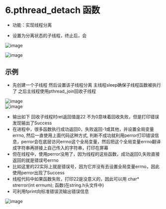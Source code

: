 # 6.pthread_detach 函数  

* 功能：实现线程分离  

* 设置为分离状态的子线程，终止后，会

![image](https://user-images.githubusercontent.com/58176267/173782474-97b088f8-0f8d-45b9-a9ba-8a477e2fd583.png)  


![image](https://user-images.githubusercontent.com/58176267/173782687-02056752-ec66-45a9-8ac4-31f6065dff8f.png)  


## 示例  

* 先创建一个子线程 然后设置该子线程分离   主线程sleep确保子线程函数被执行了  之后主线程使用pthread_join回收子线程  

![image](https://user-images.githubusercontent.com/58176267/173783522-5bf9c6e4-54c4-45c6-9717-2a017f68e99f.png)  
![image](https://user-images.githubusercontent.com/58176267/173783670-87118aac-0fe2-48bf-b70c-479de749087f.png)

* 输出如下  回收子线程时ret返回值是22 不为0意味着回收失败，但是打印错误发现输出了Success  
* 在进程中，很多函数执行成功返回0，失败返回-1或其他，并设置全局变量errno, 然后一直使用上面代码这种方式, 判断不成功就利用perror打印错误信息，perror会在底层访问errno这个全局变量，然后把这个全局变量errno翻译成字符串再拼接上自己传入的字符串，打印在屏幕  
* 但在线程中，使用perror没用了，因为线程的这些函数，成功返回0,失败直接返回的就是错误号errno 
* 比如这里的22实际上就是错误号，因为它并没有去设置全局变量errno，因此使用perror出现了Success  
* 线程代码中如果函数失败，打印22是没意义的，因此可以用 char* strerror(int errnum); 函数(在string.h头文件中)  
* 可利用fprint向标准错误流输出错误信息  

![image](https://user-images.githubusercontent.com/58176267/173784245-f8206415-7da4-4dde-bc9c-9164d6dcb429.png)  


